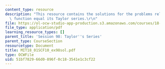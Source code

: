 ```yaml
---
content_type: resource
description: "This resource contains the solutions for the problems related to the\
  \ function equal its Taylor series.\r\n"
file: https://ol-ocw-studio-app-production.s3.amazonaws.com/courses/18-01sc-single-variable-calculus-fall-2010/51bf782966d0896f0c183541e1c3cf22_MIT18_01SCF10_ex98sol.pdf
file_type: application/pdf
learning_resource_types: []
parent_title: 'Session 98: Taylor''s Series'
parent_type: CourseSection
resourcetype: Document
title: MIT18_01SCF10_ex98sol.pdf
type: OCWFile
uid: 51bf7829-66d0-896f-0c18-3541e1c3cf22
---
```

